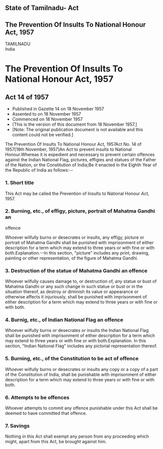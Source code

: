 ## State of Tamilnadu- Act

## The Prevention Of Insults To National Honour Act, 1957

TAMILNADU  
India

# The Prevention Of Insults To National Honour Act, 1957

## Act 14 of 1957

  * Published in Gazette 14 on 18 November 1957 
  * Assented to on 18 November 1957 
  * Commenced on 18 November 1957 
  * [This is the version of this document from 18 November 1957.] 
  * [Note: The original publication document is not available and this content could not be verified.] 

The Prevention Of Insults To National Honour Act, 1957Act No. 14 of 1957[18th
November, 1957]An Act to prevent insults to National Honour.Whereas it is
expedient and necessary to prevent certain offences against the Indian
National Flag, pictures, effigies and statues of the Father of the Nation, or
the Constitution of India;Be it enacted in the Eighth Year of the Republic of
India as follows:--

### 1. Short title

This Act may be called the Prevention of Insults to National Honour Act, 1957.

### 2. Burning, etc., of effigy, picture, portrait of Mahatma Gandhi an
offence

Whoever wilfully burns or desecrates or insults, any effigy, picture or
portrait of Mahatma Gandhi shall be punished with imprisonment of either
description for a term which may extend to three years or with fine or with
both.Explanation.--In this section, "picture" includes any print, drawing,
painting or other representation, of the figure of Mahatma Gandhi.

### 3. Destruction of the statue of Mahatma Gandhi an offence

Whoever wilfully causes damage to, or destruction of, any statue or bust of
Mahatma Gandhi or any such change in such statue or bust or in the situation
thereof, as destroy or diminish its value or appearance or otherwise affects
it injuriously, shall be punished with imprisonment of either description for
a term which may extend to three years or with fine or with both.

### 4. Burnig, etc., of Indian National Flag an offence

Whoever wilfully burns or desecrates or insults the Indian National Flag shall
be punished with imprisonment of either description for a term which may
extend to three years or with fine or with both.Explanation. In this section,
"Indian National Flag" includes any pictorial representation thereof.

### 5. Burning, etc., of the Constitution to be act of offence

Whoever wilfully burns or desecrates or insults any copy or a copy of a part
of the Constitution of India, shall be punishable with imprisonment of either
description for a term which may extend to three years or with fine or with
both.

### 6. Attempts to be offences

Whoever attempts to commit any offence punishable under this Act shall be
deemed to have committed that offence.

### 7. Savings

Nothing in this Act shall exempt any person from any proceeding which might,
apart from this Act, be brought against him.

